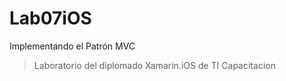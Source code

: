 # Lab07iOS
Implementando el Patrón MVC 

> Laboratorio del diplomado Xamarin.iOS de TI Capacitacion 
